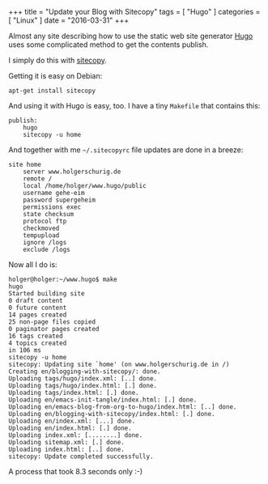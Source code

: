 +++
title = "Update your Blog with Sitecopy"
tags = [ "Hugo" ]
categories = [ "Linux" ]
date = "2016-03-31"
+++

Almost any site describing how to use the static web site generator
[Hugo](http://gohugo.io) uses some complicated method to get the contents
publish.

<!--more-->

I simply do this with [sitecopy](http://www.manyfish.co.uk/sitecopy/).

Getting it is easy on Debian:

```none
apt-get install sitecopy
```

And using it with Hugo is easy, too. I have a tiny `Makefile`
that contains this:

```none
publish:
	hugo
	sitecopy -u home
```

And together with me `~/.sitecopyrc` file updates are done in a breeze:

```none
site home
	server www.holgerschurig.de
	remote /
	local /home/holger/www.hugo/public
	username gehe-eim
	password supergeheim
	permissions exec
	state checksum
	protocol ftp
	checkmoved
	tempupload
	ignore /logs
	exclude /logs
```

Now all I do is:

```none
holger@holger:~/www.hugo$ make
hugo
Started building site
0 draft content
0 future content
14 pages created
25 non-page files copied
0 paginator pages created
16 tags created
4 topics created
in 106 ms
sitecopy -u home
sitecopy: Updating site `home' (on www.holgerschurig.de in /)
Creating en/blogging-with-sitecopy/: done.
Uploading tags/hugo/index.xml: [..] done.
Uploading tags/hugo/index.html: [.] done.
Uploading tags/index.html: [.] done.
Uploading en/emacs-init-tangle/index.html: [.] done.
Uploading en/emacs-blog-from-org-to-hugo/index.html: [..] done.
Uploading en/blogging-with-sitecopy/index.html: [.] done.
Uploading en/index.xml: [...] done.
Uploading en/index.html: [.] done.
Uploading index.xml: [........] done.
Uploading sitemap.xml: [.] done.
Uploading index.html: [..] done.
sitecopy: Update completed successfully.

```

A process that took 8.3 seconds only :-)
